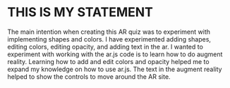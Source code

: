 # THIS IS MY STATEMENT

The main intention when creating this AR quiz was to experiment with implementing shapes and colors. I have experimented adding shapes, editing colors, editing opacity, and adding text in the ar. I wanted to experiment with working with the ar.js code is to learn how to do augment reality. Learning how to add and edit colors and opacity helped me to expand my knowledge on how to use ar.js. The text in the augment reality helped to show the controls to move around the AR site.